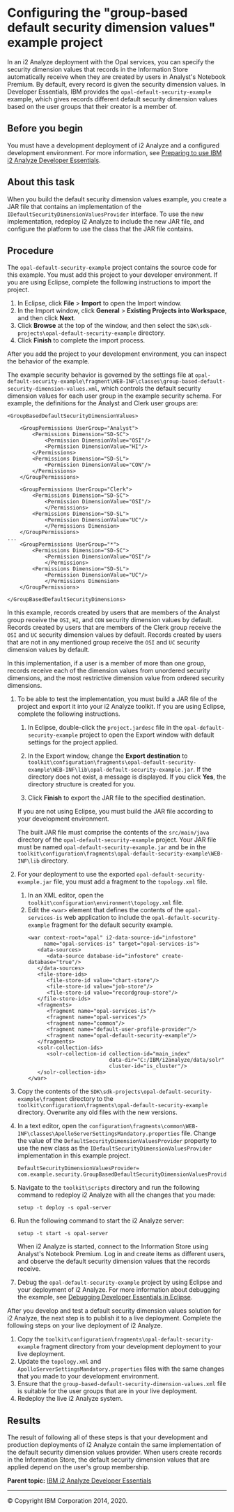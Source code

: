 Configuring the "group-based default security dimension values" example project
===============================================================================

In an i2 Analyze deployment with the Opal services, you can specify the security dimension values that records in the Information Store automatically receive when they are created by users in Analyst's Notebook Premium. By default, every record is given the security dimension values. In Developer Essentials, IBM provides the `opal-default-security-example` example, which gives records different default security dimension values based on the user groups that their creator is a member of.

Before you begin
----------------

You must have a development deployment of i2 Analyze and a configured development environment. For more information, see <a href="developer_essentials_deploying.md" class="xref" title="IBM i2 Analyze Developer Essentials is a set of files and example projects that build on a standard i2 Analyze deployment. Preparing to use Developer Essentials involves installing and configuring it to work in a dedicated test environment.">Preparing to use IBM i2 Analyze Developer Essentials</a>.

About this task
---------------

When you build the default security dimension values example, you create a JAR file that contains an implementation of the `IDefaultSecurityDimensionValuesProvider` interface. To use the new implementation, redeploy i2 Analyze to include the new JAR file, and configure the platform to use the class that the JAR file contains.

Procedure
---------

The `opal-default-security-example` project contains the source code for this example. You must add this project to your developer environment. If you are using Eclipse, complete the following instructions to import the project.

1.  In Eclipse, click **File** &gt; **Import** to open the Import window.
2.  In the Import window, click **General** &gt; **Existing Projects into Workspace**, and then click **Next**.
3.  Click **Browse** at the top of the window, and then select the `SDK\sdk-projects\opal-default-security-example` directory.
4.  Click **Finish** to complete the import process.

After you add the project to your development environment, you can inspect the behavior of the example.

The example security behavior is governed by the settings file at `opal-default-security-example\fragment\WEB-INF\classes\group-based-default-security-dimension-values.xml`, which controls the default security dimension values for each user group in the example security schema. For example, the definitions for the Analyst and Clerk user groups are:

``` pre
<GroupBasedDefaultSecurityDimensionValues>

    <GroupPermissions UserGroup="Analyst">
        <Permissions Dimension="SD-SC">
            <Permission DimensionValue="OSI"/>
            <Permission DimensionValue="HI"/>
        </Permissions>
        <Permissions Dimension="SD-SL">
            <Permission DimensionValue="CON"/>
        </Permissions>
    </GroupPermissions>

    <GroupPermissions UserGroup="Clerk">
        <Permissions Dimension="SD-SC">
            <Permission DimensionValue="OSI"/>
            </Permissions>
        <Permissions Dimension="SD-SL">
            <Permission DimensionValue="UC"/>
            </Permissions Dimension>
    </GroupPermissions>
...
    <GroupPermissions UserGroup="*">
        <Permissions Dimension="SD-SC">
            <Permission DimensionValue="OSI"/>
            </Permissions>
        <Permissions Dimension="SD-SL">
            <Permission DimensionValue="UC"/>
            </Permissions Dimension>
    </GroupPermissions>

</GroupBasedDefaultSecurityDimensions>
```

In this example, records created by users that are members of the Analyst group receive the `OSI`, `HI`, and `CON` security dimension values by default. Records created by users that are members of the Clerk group receive the `OSI` and `UC` security dimension values by default. Records created by users that are not in any mentioned group receive the `OSI` and `UC` security dimension values by default.

In this implementation, if a user is a member of more than one group, records receive each of the dimension values from unordered security dimensions, and the most restrictive dimension value from ordered security dimensions.

1.  To be able to test the implementation, you must build a JAR file of the project and export it into your i2 Analyze toolkit. If you are using Eclipse, complete the following instructions.
    1.  In Eclipse, double-click the `project.jardesc` file in the `opal-default-security-example` project to open the Export window with default settings for the project applied.
    2.  In the Export window, change the **Export destination** to `toolkit\configuration\fragments\opal-default-security-example\WEB-INF\lib\opal-default-security-example.jar`.
        If the directory does not exist, a message is displayed. If you click **Yes**, the directory structure is created for you.

    3.  Click **Finish** to export the JAR file to the specified destination.

    If you are not using Eclipse, you must build the JAR file according to your development environment.

    The built JAR file must comprise the contents of the `src/main/java` directory of the `opal-default-security-example` project. Your JAR file must be named `opal-default-security-example.jar` and be in the `toolkit\configuration\fragments\opal-default-security-example\WEB-INF\lib` directory.

2.  For your deployment to use the exported `opal-default-security-example.jar` file, you must add a fragment to the `topology.xml` file.
    1.  In an XML editor, open the `toolkit\configuration\environment\topology.xml` file.
    2.  Edit the `<war>` element that defines the contents of the `opal-services-is` web application to include the `opal-default-security-example` fragment for the default security example.
        ``` pre
        <war context-root="opal" i2-data-source-id="infostore"
             name="opal-services-is" target="opal-services-is">
           <data-sources>
              <data-source database-id="infostore" create-database="true"/>
           </data-sources>
           <file-store-ids>
              <file-store-id value="chart-store"/>
              <file-store-id value="job-store"/>
              <file-store-id value="recordgroup-store"/>
           </file-store-ids>
           <fragments>
              <fragment name="opal-services-is"/>
              <fragment name="opal-services"/>
              <fragment name="common"/>
              <fragment name="default-user-profile-provider"/>
              <fragment name="opal-default-security-example"/>
           </fragments>
           <solr-collection-ids>
              <solr-collection-id collection-id="main_index"
                                  data-dir="C:/IBM/i2analyze/data/solr"
                                  cluster-id="is_cluster"/>
           </solr-collection-ids>
        </war>
        ```

3.  Copy the contents of the `SDK\sdk-projects\opal-default-security-example\fragment` directory to the `toolkit\configuration\fragments\opal-default-security-example` directory. Overwrite any old files with the new versions.
4.  In a text editor, open the `configuration\fragments\common\WEB-INF\classes\ApolloServerSettingsMandatory.properties` file. Change the value of the `DefaultSecurityDimensionValuesProvider` property to use the new class as the `IDefaultSecurityDimensionValuesProvider` implementation in this example project.
    ``` pre
    DefaultSecurityDimensionValuesProvider=
    com.example.security.GroupBasedDefaultSecurityDimensionValuesProvider
    ```

5.  Navigate to the `toolkit\scripts` directory and run the following command to redeploy i2 Analyze with all the changes that you made:
    ``` pre
    setup -t deploy -s opal-server
    ```

6.  Run the following command to start the i2 Analyze server:
    ``` pre
    setup -t start -s opal-server
    ```

    When i2 Analyze is started, connect to the Information Store using Analyst's Notebook Premium. Log in and create items as different users, and observe the default security dimension values that the records receive.

7.  Debug the `opal-default-security-example` project by using Eclipse and your deployment of i2 Analyze. For more information about debugging the example, see <a href="https://github.com/IBM-i2/Analyze/blob/master/documentation/developer_essentials_debug.md" class="xref" title="(Opens in a new tab or window)">Debugging Developer Essentials in Eclipse</a>.

After you develop and test a default security dimension values solution for i2 Analyze, the next step is to publish it to a live deployment. Complete the following steps on your live deployment of i2 Analyze.

1.  Copy the `toolkit\configuration\fragments\opal-default-security-example` fragment directory from your development deployment to your live deployment.
2.  Update the `topology.xml` and `ApolloServerSettingsMandatory.properties` files with the same changes that you made to your development environment.
3.  Ensure that the `group-based-default-security-dimension-values.xml` file is suitable for the user groups that are in your live deployment.
4.  Redeploy the live i2 Analyze system.

Results
-------

The result of following all of these steps is that your development and production deployments of i2 Analyze contain the same implementation of the default security dimension values provider. When users create records in the Information Store, the default security dimension values that are applied depend on the user's group membership.

**Parent topic:** <a href="developer_essentials_welcome.md" class="link" title="IBM i2 Analyze Developer Essentials contains tools, libraries, and examples that enable development and deployment of custom extensions to i2 Analyze. Developer Essentials also includes API documentation and guides to deploying the software and the example projects.">IBM i2 Analyze Developer Essentials</a>

------------------------------------------------------------------------

© Copyright IBM Corporation 2014, 2020.


